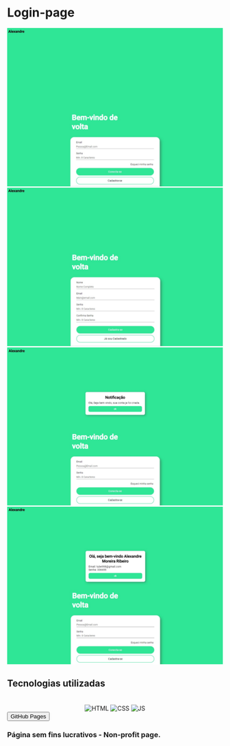 # Login-page
<img src="img/Captura de Tela (5).jpg">
<img src="img/Captura de Tela (6).jpg">
<img src="img/Captura de Tela (7).jpg">
<img src="img/Captura de Tela (8).jpg">
<h2>Tecnologias utilizadas</h2>
 <div  align="center"><br>
  <img align="center" alt="HTML"  src="https://img.shields.io/badge/HTML5-E34F26?style=for-the-badge&logo=html5&logoColor=white">
  <img align="center" alt="CSS"   src="https://img.shields.io/badge/CSS3-1572B6?style=for-the-badge&logo=css3&logoColor=white">
  <img align="center" alt="JS"    src="https://img.shields.io/badge/JavaScript-F7DF1E?style=for-the-badge&logo=javascript&logoColor=black">
</div>
<a href="https://alexandre365.github.io/Login-page/"><button>GitHub Pages</button></a>

### Página sem fins lucrativos - Non-profit page.